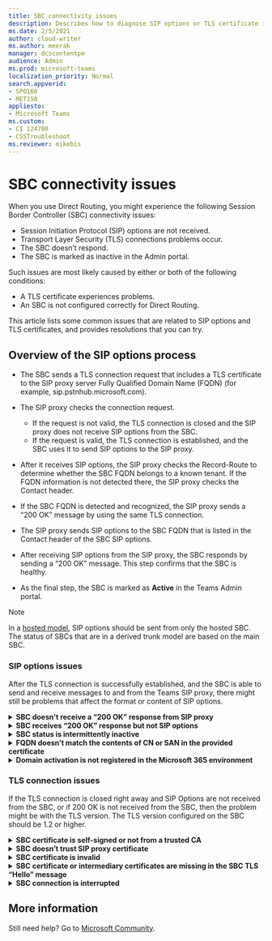 ```yaml
---
title: SBC connectivity issues
description: Describes how to diagnose SIP options or TLS certificate issues with SBC. 
ms.date: 2/5/2021
author: cloud-writer
ms.author: meerak
manager: dcscontentpm
audience: Admin
ms.prod: microsoft-teams
localization_priority: Normal
search.appverid:
- SPO160
- MET150
appliesto:
- Microsoft Teams
ms.custom: 
- CI 124780
- CSSTroubleshoot 
ms.reviewer: mikebis
---
```


# SBC connectivity issues

When you use Direct Routing, you might experience the following Session Border Controller (SBC) connectivity issues:

- Session Initiation Protocol (SIP) options are not received.
- Transport Layer Security (TLS) connections problems occur.
- The SBC doesn’t respond.
- The SBC is marked as inactive in the Admin portal.

Such issues are most likely caused by either or both of the following conditions:

- A TLS certificate experiences problems.
- An SBC is not configured correctly for Direct Routing.

This article lists some common issues that are related to SIP options and TLS certificates, and provides resolutions that you can try.  

## Overview of the SIP options process

- The SBC sends a TLS connection request that includes a TLS certificate to the SIP proxy server Fully Qualified Domain Name (FQDN) (for example, sip.pstnhub.microsoft.com).

- The SIP proxy checks the connection request.

   - If the request is not valid, the TLS connection is closed and the SIP proxy does not receive SIP options from the SBC.
   - If the request is valid, the TLS connection is established, and the SBC uses it to send SIP options to the SIP proxy.

- After it receives SIP options, the SIP proxy checks the Record-Route to determine whether the SBC FQDN belongs to a known tenant. If the FQDN information is not detected there, the SIP proxy checks the Contact header.

- If the SBC FQDN is detected and recognized, the SIP proxy sends a “200 OK” message by using the same TLS connection.

- The SIP proxy sends SIP options to the SBC FQDN that is listed in the Contact header of the SBC SIP options.

- After receiving SIP options from the SIP proxy, the SBC responds by sending a “200 OK” message. This step confirms that the SBC is healthy.

- As the final step, the SBC is marked as **Active** in the Teams Admin portal.

> [!NOTE]
> In a [hosted model](https://docs.microsoft.com/microsoftteams/direct-routing-sbc-multiple-tenants), SIP options should be sent from only the hosted SBC. The status of SBCs that are in a derived trunk model are based on the main SBC.

### SIP options issues

After the TLS connection is successfully established, and the SBC is able to send and receive messages to and from the Teams SIP proxy, there might still be problems that affect the format or content of SIP options.

<details>
<summary><b>SBC doesn't receive a “200 OK” response from SIP proxy</b></summary>

This situation might occur if you’re using an older version of TLS. To enforce stricter security, enable TLS 1.2.

Make sure that your SBC certificate is not self-signed and that you got it from a [trusted Certificate Authority (CA)](https://docs.microsoft.com/en-us/microsoftteams/direct-routing-plan#public-trusted-certificate-for-the-sbc).

If you’re using the minimum required version of TLS or higher, and your SBC certificate is valid, then the issue might occur because the FQDN is misconfigured in your SIP profile and not recognized as belonging to any tenant. Check for the following conditions, and fix any errors that you find:

  - The FQDN provided by the SBC in the Record-Route or Contact header is different from what is configured in Teams.
  - The Contact header contains an IP address instead of the FQDN.
  - The domain isn’t [fully validated](https://docs.microsoft.com/microsoft-365/admin/setup/add-domain). If you add an FQDN that wasn’t validated previously, you must validate it now.
  - After you register an SBC domain name, you must activate it by [adding at least one E3- or E5-licensed user](https://docs.microsoft.com/microsoftteams/direct-routing-connect-the-sbc#connect-the-sbc-to-the-tenant).

</details>

<details>

<summary><b>SBC receives “200 OK” response but not SIP options</b></summary>

The SBC receives the “200 OK” response from the SIP proxy but not the SIP options that were sent from the SIP proxy as well. If this error occurs, make sure that the FQDN that's listed in the Record-Route or Contact header is correct and resolves to the correct IP address.

Another possible cause for this issue might be firewall rules that are preventing incoming traffic. Make sure that firewall rules are configured to allow incoming connections from all [SIP proxy signalling IP addresses](https://docs.microsoft.com/en-us/microsoftteams/direct-routing-plan#sip-signaling-fqdns).

</details>

<details>
<summary><b>SBC status is intermittently inactive</b></summary>

This issue might occur if the SBC is configured to send SIP options not to FQDNs but to the specific IP addresses that they resolve to. During maintenance or outages, these IP addresses might change to a different datacenter. Therefore, the SBC will be sending SIP options to an inactive or unresponsive datacenter. Do the following:

- Make sure that the SBC is discoverable and configured to send SIP options to only FQDNs.
- Make sure that all devices in the route, such as SBCs and firewalls, are configured to allow communication to and from all Microsoft-signaling FQDNs.
- To provide a failover option when the connection from an SBC is made to a datacenter that's experiencing an issue, the SBC must be configured to use all three SIP proxy FQDNs:

  - sip.pstnhub.microsoft.com
  - sip2.pstnhub.microsoft.com
  - sip3.pstnhub.microsoft.com

  > [!NOTE]
  > Devices that support DNS names can use sip-all.pstnhub.microsoft.com to resolve to all possible IP addresses.

For more information, see [SIP Signaling: FQDNS](https://docs.microsoft.com/microsoftteams/direct-routing-plan#sip-signaling-fqdns).

</details>

<details>
<summary><b>FQDN doesn’t match the contents of CN or SAN in the provided certificate</b></summary>

This issue occurs if a wildcard doesn't match a lower-level subdomain. For example, the wildcard \*\.contoso.com would match sbc1.contoso.com, but not customer10.sbc1.contoso.com. You can't have multiple levels of subdomains under a wildcard. If the FQDN doesn’t match the contents of the Common Name (CN) or Subject Alternate Name (SAN) in the provided certificate, request a certificate that matches your domains.

For more information about certificates, see the “Public trusted certificate for the SBC” section of [Plan Direct Routing](https://docs.microsoft.com/MicrosoftTeams/direct-routing-plan#public-trusted-certificate-for-the-sbc).
</details>

<details>
<summary><b>Domain activation is not registered in the Microsoft 365 environment</b></summary>

To fully activate a domain for a tenant and distribute it over the Microsoft 365 environment, you must assign at least one licensed user to the subdomain that's used by the SBC. When all the requirements are met, it may take up to 24 hours for the domain to be activated.

For a list of the licenses that are required for Direct Routing, see the ”Licensing and other requirements” section of [Plan Direct Routing](https://docs.microsoft.com/MicrosoftTeams/direct-routing-plan#licensing-and-other-requirements).

For more information about this process, see the ”Connect the SBC to the tenant” section of [Connect your Session Border Controller (SBC) to Direct Routing](https://docs.microsoft.com/microsoftteams/direct-routing-connect-the-sbc#connect-the-sbc-to-the-tenant).
</details>

### TLS connection issues

If the TLS connection is closed right away and SIP Options are not received from the SBC, or if 200 OK is not received from the SBC, then the problem might be with the TLS version. The TLS version configured on the SBC should be 1.2 or higher.

<details>

<summary><b>SBC certificate is self-signed or not from a trusted CA</b></summary>

If the SBC certificate is self-signed, it is not valid. Make sure that the SBC certificate is obtained from a trusted Certificate Authority (CA). The certificate must contain at least one FQDN that belongs to a Microsoft 365 tenant.

For a list of supported CAs, see the “Public trusted certificate for the SBC” section of [Plan Direct Routing](https://docs.microsoft.com/MicrosoftTeams/direct-routing-plan#public-trusted-certificate-for-the-sbc).

</details>

<details>
<summary><b>SBC doesn’t trust SIP proxy certificate</b></summary>

If the SBC doesn't trust the SIP proxy certificate, download and install the Baltimore CyberTrust root certificate on the SBC. To download the certificate, see [Microsoft 365 encryption chains](https://docs.microsoft.com/microsoft-365/compliance/encryption-office-365-certificate-chains).

For a list of supported CAs, see the “Public trusted certificate for the SBC” section of [Plan Direct Routing](https://docs.microsoft.com/MicrosoftTeams/direct-routing-plan#public-trusted-certificate-for-the-sbc).

</details>

<details>
<summary><b>SBC certificate is invalid</b></summary>

If the Health Dashboard for Direct Routing in the Teams admin center indicates that the SBC certificate is expired or revoked, request or renew the certificate from a trusted Certificate Authority (CA). Then, install it on the SBC.

For a list of supported CAs, see the “Public trusted certificate for the SBC” section of [Plan Direct Routing](https://docs.microsoft.com/MicrosoftTeams/direct-routing-plan#public-trusted-certificate-for-the-sbc).

</details>

<details>
<summary><b>SBC certificate or intermediary certificates are missing in the SBC TLS “Hello” message</b></summary>

Check that a valid SBC certificate and all required intermediary certificates are installed correctly, and that the TLS connection settings on the SBC are correct.

Sometimes, even if everything looks correct, a closer examination of the packet capture might reveal that the TLS certificate is not provided to the Teams infrastructure.

</details>

<details>
<summary><b>SBC connection is interrupted</b></summary>

The TLS connection is interrupted or not set up even though the certificates and SBC settings experience no issues.

The TLS connection may have been closed by one of the intermediary devices (such as a firewall or a router) on the path between the SBC and the Microsoft network. Check for any connection issues within your managed network, and fix them.

</details>

## More information

Still need help? Go to [Microsoft Community](https://answers.microsoft.com/).
